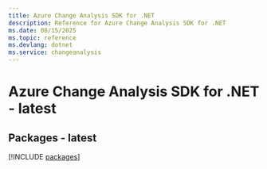 ```yaml
---
title: Azure Change Analysis SDK for .NET
description: Reference for Azure Change Analysis SDK for .NET
ms.date: 08/15/2025
ms.topic: reference
ms.devlang: dotnet
ms.service: changeanalysis
---
```

# Azure Change Analysis SDK for .NET - latest
## Packages - latest
[!INCLUDE [packages](change-analysis-index.md)]